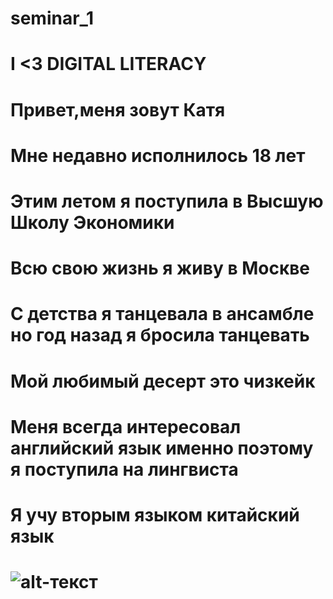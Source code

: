 # seminar_1
# I <3 DIGITAL LITERACY
# Привет,меня зовут Катя
# Мне недавно исполнилось 18 лет 
# Этим летом я поступила в Высшую Школу Экономики
# Всю свою жизнь я живу в Москве
# С детства я танцевала в ансамбле но год назад я бросила танцевать
# Мой любимый десерт это чизкейк 
# Меня всегда интересовал английский язык именно поэтому я поступила на лингвиста
# Я учу вторым языком китайский язык 
# ![alt-текст](http://art-lunch.ru/wp-content/uploads/2014/08/Cheesecake_001.jpg)
